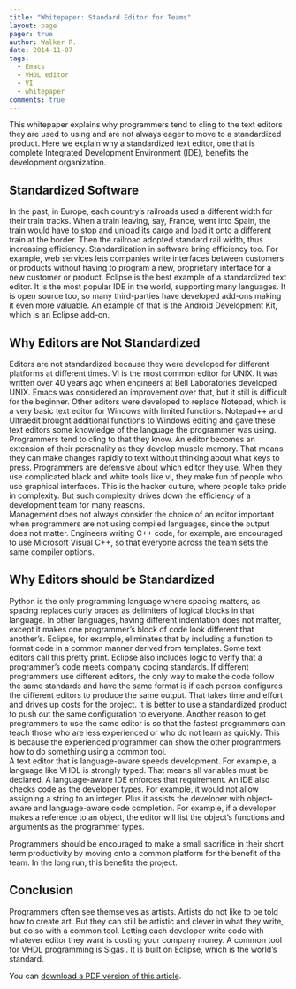 ```yaml
---
title: "Whitepaper: Standard Editor for Teams"
layout: page 
pager: true
author: Walker R.
date: 2014-11-07
tags: 
  - Emacs
  - VHDL editor
  - VI
  - whitepaper
comments: true
---
```

This whitepaper explains why programmers tend to cling to the text editors they are used to using and are not always eager to move to a standardized product.  Here we explain why a standardized text editor, one that is complete Integrated Development Environment (IDE), benefits the development organization.  

##  Standardized Software

In the past, in Europe, each country’s railroads used a different width for their train tracks.  When a train leaving, say, France, went into Spain, the train would have to stop and unload its cargo and load it onto a different train at the border.  Then the railroad adopted standard rail width, thus increasing efficiency.
Standardization in software bring efficiency too.  For example, web services lets companies write interfaces between customers or products without having to program a new, proprietary interface for a new customer or product.
Eclipse is the best example of a standardized text editor.  It is the most popular IDE in the world, supporting many languages. It is open source too, so many third-parties have developed add-ons making it even more valuable.  An example of that is the Android Development Kit, which is an Eclipse add-on.  

##  Why Editors are Not Standardized

Editors are not standardized because they were developed for different platforms at different times.  Vi is the most common editor for UNIX.  It was written over 40 years ago when engineers at Bell Laboratories developed UNIX.  Emacs was considered an improvement over that, but it still is difficult for the beginner.
Other editors were developed to replace Notepad, which is a very basic text editor for Windows with limited functions.  Notepad++ and Ultraedit brought additional functions to Windows editing and gave these text editors some knowledge of the language the programmer was using.  
Programmers tend to cling to that they know.  An editor becomes an extension of their personality as they develop muscle memory. That means they can make changes rapidly to text without thinking about what keys to press.  Programmers are defensive about which editor they use.  When they use complicated black and white tools like vi, they make fun of people who use graphical interfaces.  This is the hacker culture, where people take pride in complexity.  But such complexity drives down the efficiency of a development team for many reasons.  
Management does not always consider the choice of an editor important when programmers are not using compiled languages, since the output does not matter. Engineers writing C++ code, for example, are encouraged to use Microsoft Visual C++, so that everyone across the team sets the same compiler options.  

##  Why Editors should be Standardized

Python is the only programming language where spacing matters, as spacing replaces curly braces as delimiters of logical blocks in that language. In other languages, having different indentation does not matter, except it makes one programmer’s block of code look different that another’s.  Eclipse, for example, eliminates that by including a function to format code in a common manner derived from templates.  Some text editors call this pretty print. Eclipse also includes logic to verify that a programmer’s code meets company coding standards.
If different programmers use different editors, the only way to make the code follow the same standards and have the same format is if each person configures the different editors to produce the same output.  That takes time and effort and drives up costs for the project.  It is better to use a standardized product to push out the same configuration to everyone.
Another reason to get programmers to use the same editor is so that the fastest programmers can teach those who are less experienced or who do not learn as quickly.  This is because the experienced programmer can show the other programmers how to do something using a common tool.   
A text editor that is language-aware speeds development.  For example, a language like VHDL is strongly typed.  That means all variables must be declared.  A language-aware IDE enforces that requirement. 
An IDE also checks code as the developer types.  For example, it would not allow assigning a string to an integer. Plus it assists the developer with object-aware and language-aware code completion.  For example, if a developer makes a reference to an object, the editor will list the object’s functions and arguments as the programmer types.  

Programmers should be encouraged to make a small sacrifice in their short term productivity by moving onto a common platform for the benefit of the team.  In the long run, this benefits the project.

##  Conclusion

Programmers often see themselves as artists. Artists do not like to be told how to create art.  But they can still be artistic and clever in what they write, but do so with a common tool. Letting each developer write code with whatever editor they want is costing your company money.  A common tool for VHDL programming is Sigasi. It is built on Eclipse, which is the world’s standard.
 

You can [download a PDF version of this article](resources/WhitepaperStandardEditorforTeams.pdf).